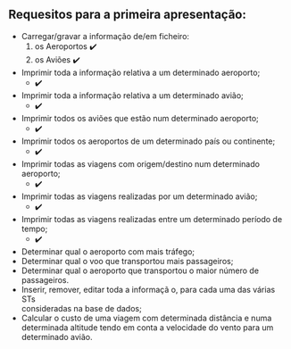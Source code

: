 ## Requesitos para a primeira apresentação:

- Carregar/gravar	a	informação de/em	ficheiro:
    1. os Aeroportos ✔️
    2. os Aviões ✔️
- Imprimir toda	a	informação	relativa	a	um	determinado	aeroporto;
    *  ✔️
- Imprimir	toda	a	informação	relativa	a	um	determinado	avião;
    *  ✔️
- Imprimir	todos	os	aviões	que	estão	num	determinado	aeroporto;
    *  ✔️
- Imprimir	todos	os	aeroportos de	um	determinado	país	ou	continente;
    *  ✔️
- Imprimir	 todas	 as	 viagens	 com	 origem/destino	 num	 determinado	
aeroporto;
    *  ✔️
- Imprimir	todas	as	viagens	realizadas	por	um	determinado	avião;
    *  ✔️
- Imprimir	 todas	 as	 viagens	 realizadas	 entre	 um	 determinado	 período	 de	
tempo;
    *  ✔️
- Determinar	qual	o	aeroporto	com	mais	tráfego;
- Determinar	qual	o	voo	que	transportou	mais	passageiros;
- Determinar	 qual	 o	 aeroporto	 que	 transportou	 o	 maior	 número	 de	
passageiros.	
- Inserir,	 remover,	 editar	 toda	 a	informaçã o,	 para	 cada	 uma	 das	 várias	 STs	
consideradas	na	base	de	dados;
- Calcular	 o	 custo	 de	 uma	 viagem	 com	 determinada	 distância	 e	 numa	
determinada	 altitude	 tendo	 em	 conta	 a	 velocidade	 do	 vento	 para	 um	
determinado	avião.
